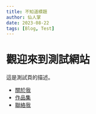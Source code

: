```yaml
---
title: 不知道標題
author: 仙人掌
date: 2023-08-22
tags: [Blog, Test]
---
```


# 觀迎來到測試網站

這是測試頁的描述。

- [關於我](/about)
- [作品集](/portfolio)
- [聯絡我](/contact)

